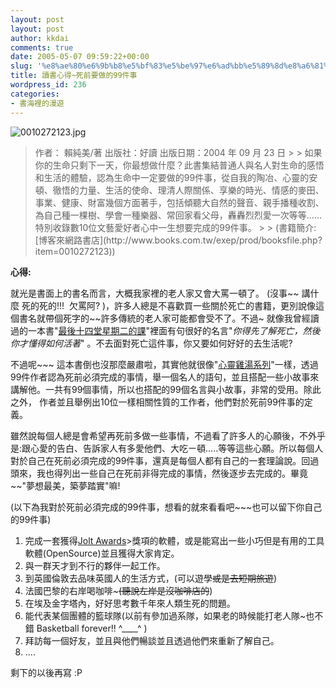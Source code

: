 ```yaml
---
layout: post
layout: post
author: kkdai
comments: true
date: 2005-05-07 09:59:22+00:00
slug: '%e8%ae%80%e6%9b%b8%e5%bf%83%e5%be%97%e6%ad%bb%e5%89%8d%e8%a6%81%e5%81%9a%e7%9a%8499%e4%bb%b6%e4%ba%8b'
title: 讀書心得~死前要做的99件事
wordpress_id: 236
categories:
- 書海裡的漫遊
---
```


![0010272123.jpg](http://www.evanlin.com/blog/archives/20050508/0010272123.jpg)

<blockquote>作者： 賴純美/著   
出版社：好讀   
出版日期：2004 年 09 月 23 日 
> 
> 如果你的生命只剩下一天，你最想做什麼？此書集結普通人與名人對生命的感悟和生活的體驗，認為生命中一定要做的99件事，從自我的陶冶、心靈的安頓、徹悟的力量、生活的使命、理清人際關係、享樂的時光、情感的麥田、事業、健康、財富幾個方面著手，包括傾聽大自然的聲音、親手播種收割、為自己種一棵樹、學會一種樂器、常回家看父母，轟轟烈烈愛一次等等……特別收錄數10位文藝愛好者心中一生想要完成的99件事。
> 
> (書籍簡介: [博客來網路書店](http://www.books.com.tw/exep/prod/booksfile.php?item=0010272123))  

> 
> </blockquote>

**心得:**

就光是書面上的書名而言，大概我家裡的老人家又會大罵一頓了。 (沒事~~ 講什麼 死的死的!!!  欠罵阿? )，許多人總是不喜歡買一些關於死亡的書籍，更別說像這個書名就帶個死字的~~許多傳統的老人家可能都會受不了。不過~ 就像我曾經讀過的一本書"[最後十四堂星期二的課](http://www.evanlin.com/blog/archives/000252.html#entry)"裡面有句很好的名言"_你得先了解死亡，然後你才懂得如何活著_" 。不去面對死亡這件事，你又要如何好好的去生活呢?

不過呢~~~ 這本書倒也沒那麼嚴肅啦，其實他就很像"[心靈雞湯系列](http://www.books.com.tw/exep/prod/booksfile.php?item=0010287417)"一樣，透過99件作者認為死前必須完成的事情，舉一個名人的語句，並且搭配一些小故事來講解他。一共有99個事情，所以也搭配的99個名言與小故事，非常的受用。除此之外， 作者並且舉例出10位一樣相關性質的工作者，他們對於死前99件事的定義。

雖然說每個人總是會希望再死前多做一些事情，不過看了許多人的心願後，不外乎是:跟心愛的告白、告訴家人有多愛他們、大吃ㄧ頓.....等等這些心願。所以每個人對於自己在死前必須完成的99件事，還真是每個人都有自己的一套理論說。回過頭來，我也得列出一些自己在死前非得完成的事情，然後逐步去完成的。畢竟~~"夢想最美，築夢踏實"嘛!

(以下為我對於死前必須完成的99件事，想看的就來看看吧~~~也可以留下你自己的99件事)


<!-- more -->


  1. 完成一套獲得[Jolt Awards](http://www.sdmagazine.com/pressroom/jolt_winners_2005.pdf)>獎項的軟體，或是能寫出一些小巧但是有用的工具軟體(OpenSource)並且獲得大家肯定。
  2. 與一群天才到不行的夥伴一起工作。
  3. 到英國倫敦去品味英國人的生活方式，(可以遊學~~或是去短期旅遊~~)
  4. 法國巴黎的右岸喝咖啡~~~(聽說左岸是沒咖啡店的~~)
  5. 在埃及金字塔內，好好思考數千年來人類生死的問題。
  6. 能代表某個團體的籃球隊(以前有參加過系隊，如果老的時候能打老人隊~也不錯   Basketball forever!! ^____^ )
  7. 拜訪每一個好友，並且與他們暢談並且透過他們來重新了解自己。
  8. ....

剩下的以後再寫  :P
